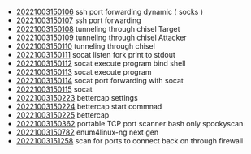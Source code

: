 - [20221003150106](/zet/20221003150106/README.md) ssh port forwarding dynamic ( socks )
- [20221003150107](/zet/20221003150107/README.md) ssh port forwarding
- [20221003150108](/zet/20221003150108/README.md) tunneling through chisel Target
- [20221003150109](/zet/20221003150109/README.md) tunneling through chisel Attacker
- [20221003150110](/zet/20221003150110/README.md) tunneling through chisel
- [20221003150111](/zet/20221003150111/README.md) socat listen fork print to stdout
- [20221003150112](/zet/20221003150112/README.md) socat execute program bind shell
- [20221003150113](/zet/20221003150113/README.md) socat execute program
- [20221003150114](/zet/20221003150114/README.md) socat port forwarding with socat
- [20221003150115](/zet/20221003150115/README.md) socat
- [20221003150223](/zet/20221003150223/README.md) bettercap settings
- [20221003150224](/zet/20221003150224/README.md) bettercap start commnad
- [20221003150225](/zet/20221003150225/README.md) bettercap
- [20221003150362](/zet/20221003150362/README.md) portable TCP port scanner bash only spookyscan
- [20221003150782](/zet/20221003150782/README.md) enum4linux-ng next gen
- [20221003151258](/zet/20221003151258/README.md) scan for ports to connect back on through firewall
